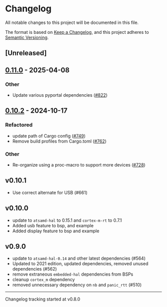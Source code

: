 # Changelog

All notable changes to this project will be documented in this file.

The format is based on [Keep a Changelog](https://keepachangelog.com/en/1.0.0/),
and this project adheres to [Semantic Versioning](https://semver.org/spec/v2.0.0.html).

## [Unreleased]

## [0.11.0](https://github.com/Cooler1989/atsamd_wio/compare/pyportal-0.10.2...pyportal-0.11.0) - 2025-04-08

### Other

- Update various pyportal dependencies ([#822](https://github.com/Cooler1989/atsamd_wio/pull/822))

## [0.10.2](https://github.com/atsamd-rs/atsamd/compare/pyportal-0.10.1...pyportal-0.10.2) - 2024-10-17

### Refactored

- update path of Cargo config ([#749](https://github.com/atsamd-rs/atsamd/pull/749)) 
- Remove build profiles from Cargo.toml ([#762](https://github.com/atsamd-rs/atsamd/pull/762))

### Other

- Re-organize using a proc-macro to support more devices ([#728](https://github.com/atsamd-rs/atsamd/pull/728))

## v0.10.1

- Use correct alternate for USB (#661)

## v0.10.0

- update to `atsamd-hal` to 0.15.1 and `cortex-m-rt` to 0.7.1
- Added usb feature to bsp, and example
- Added display feature to bsp and example

## v0.9.0

- update to `atsamd-hal-0.14` and other latest dependencies (#564)
- Updated to 2021 edition, updated dependencies, removed unused dependencies (#562)
- remove extraneous `embedded-hal` dependencies from BSPs
- cleanup `cortex_m` dependency
- removed unnecessary dependency on `nb` and `panic_rtt` (#510)

---

Changelog tracking started at v0.8.0
